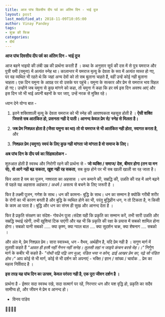 ```yaml
---
title: आज पांच दिवसीय दीप पर्व का अंतिम दिन - भाई दूज
layout: post
last_modified_at: 2018-11-09T10:05:00
author: Vinay Pandey
tags:
- शुक्र की फिक्र
categories:
- दीर्घ
---
```

**आज पांच दिवसीय दीप पर्व का अंतिम दिन - भाई दूज**

आज बहने भाइयो की लंबी उम्र की प्रार्थना करती हैं । कथा के अनुसार सूर्य की दस में से पुत्र यमराज और पुत्री यमी (यमुना) में अत्यंत स्नेह था। कालान्तर में यमराज मृत्यु के देवता के रूप में अत्यंत व्यस्त हो गए, पर वह व्यथित भी रहते थे कि जहां अन्य देवों को तो सब बुलाना चाहते हैं, वहीं उन्हें कोई नही बुलाना चाहता। एक दिन यमुना के आग्रह पर वो उसके घर पहुंचे। यमुना के सत्कार और प्रेम से यमराज भाव विहल हो गए। उन्होंने जब यमुना से कुछ मांगने को कहा, तो यमुना ने कहा कि हर वर्ष इस दिन अवश्य आएं और इस दिन जो भी भाई अपनी बहनों के घर जाए, उन्हें नरक से मुक्ति रहे। 

ध्यान देने योग्य बात - 
1. इतने शक्तिशाली मृत्यु के देवता यमराज को भी स्नेह की आवश्यकता महसूस होती है । **ऐसी शक्ति जिससे सब आतंकित हो, प्रसनता नही दे पाती। आनन्द केवल प्रेम से/ स्नेह से मिलता है।**
 
2. **जब प्रेम निश्छल होता है (जैसा यमुना का था) तो वो यमराज से भी आतंकित नही होता, स्वागत करता है,** और

3. **निश्छल प्रेम (यमुना) स्वयं के लिए कुछ नही मांगता जो मांगता है वो समाज के लिए।**

**अब पांच दिन के दीप पर्व का सिंहावलोकन -**

शुरुआत होती है स्वस्थ और निरोगी रहने की प्रार्थना से - **जो व्यक्ति / समाज/ देश, बीमार होगा (तन या मन से), वो आगे नही बढ़ सकता, खुश नही रह सकता**, सब कुछ होने पर भी सब खाली खाली सा रह जाता है।

फिर आता है यम का पूजन, नश्वरता का अहसास । धन कमाने की, सम्रद्धि की, उन्नति की राह में आगे बढ़ने से पहले यह अहसास अहंकार / अधर्म / असत्य से बचने के लिए जरूरी है । 

फिर है लक्ष्मी पूजन, गणेश के साथ। धन की कामना- बुद्धि के साथ। धन का सम्मान है क्योकिं गरीबी शरीर के रोगों का भी कारण बनती है और बुद्धि के व्यथित होने का भी, परंतु बुद्धिहीन धन, न तो टिकता है, न किसी के काम आ पाता है। बुद्धि और धन का संगम ही सुख और आनन्द देता है ।

फिर है प्रकृति संरक्षण का संदेश- गोवर्धन पूजा।संदेश यही कि प्रकृति का सम्मान करें,  तभी सारी उन्नति और सम्रद्धि स्थाई रहेगी, तभी खुशियां टिक पाएंगी और यह भी कि प्रकृति की रक्षा के प्रयास में सबको शामिल होना होगा। सबको यानी सबको ..... क्या कृष्ण, क्या ग्वाल बाल .... क्या सुदर्शन चक्र, क्या शेषनाग .... सबको । 

और अंत मे, प्रेम  निश्छल प्रेम। सारा स्वास्थ्य, धन - वैभव, अर्थहीन है, यदि प्रेम नही है । 
सगुण मार्ग में तुलसी कहते हैं
*"आवत ही हरषै नहीं नैनन नहीं सनेह।*
*तुलसी तहां न जाइये कंचन बरसे मेह।।"*
निर्गुण मार्ग के कबीर भी कहते है-
*"पोथी पढ़ि पढ़ि जग मुआ, पंडित भया न कोय,* 
*ढाई आखर प्रेम का, पढ़े सो पंडित होय।"*
आप कोई से भी मार्ग, कोई से भी दर्शन को अपनाएं - भक्ति / ज्ञान / सांख्य / चार्वाक  .. प्रेम का महत्व निर्विवाद है ।

**इस तरह यह पांच दिन का उत्सव, केवल परंपरा नही है, एक पूरा जीवन दर्शन है ।**

प्रार्थना है -
ईश्वर सदा स्वस्थ रखे, 
सदा सत्मार्ग पर रहें, 
निरन्तर धन और यश वृद्धि हो,
प्रकृति का सदैव सामीप्य हो, 
और जीवन मे प्रेम व आनन्द हो। 

- विनय पांडेय

🙏🌷🌷🙏


